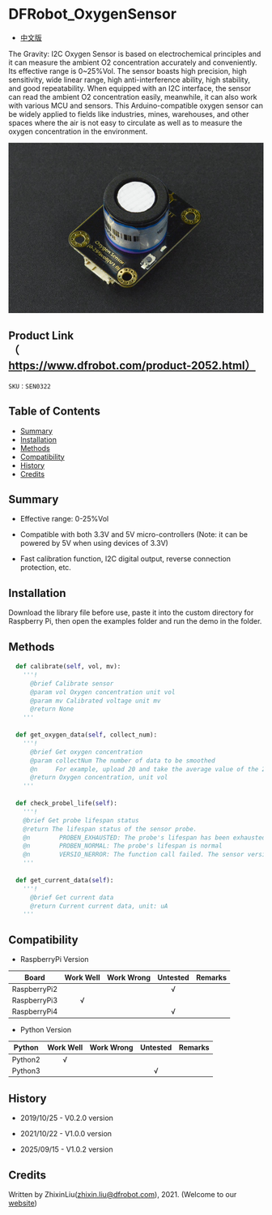 # DFRobot_OxygenSensor
- [中文版](./README_CN.md)

The Gravity: I2C Oxygen Sensor is based on electrochemical principles and it can measure the ambient O2 concentration accurately and conveniently. Its effective range is 0~25%Vol. The sensor boasts high precision, high sensitivity, wide linear range, high anti-interference ability, high stability, and good repeatability. When equipped with an I2C interface, the sensor can read the ambient O2 concentration easily, meanwhile, it can also work with various MCU and sensors. This Arduino-compatible oxygen sensor can be widely applied to fields like industries, mines, warehouses, and other spaces where the air is not easy to circulate as well as to measure the oxygen concentration in the environment.

![svg](../../resources/images/sen0322.jpg)


## Product Link（https://www.dfrobot.com/product-2052.html）

    SKU：SEN0322

## Table of Contents

* [Summary](#Summary)
* [Installation](#Installation)
* [Methods](#Methods)
* [Compatibility](#Compatibility)
* [History](#History)
* [Credits](#Credits)

## Summary

* Effective range: 0-25%Vol

* Compatible with both 3.3V and 5V micro-controllers (Note: it can be powered by 5V when using devices of 3.3V)

* Fast calibration function, I2C digital output, reverse connection protection, etc.

## Installation
Download the library file before use, paste it into the custom directory for Raspberry Pi, then open the examples folder and run the demo in the folder.

## Methods

```python
  def calibrate(self, vol, mv):
    '''!
      @brief Calibrate sensor
      @param vol Oxygen concentration unit vol
      @param mv Calibrated voltage unit mv
      @return None
    '''

  def get_oxygen_data(self, collect_num):
    '''!
      @brief Get oxygen concentration
      @param collectNum The number of data to be smoothed
      @n     For example, upload 20 and take the average value of the 20 data, then return the concentration data
      @return Oxygen concentration, unit vol
    '''

  def check_probel_life(self):
    '''!
    @brief Get probe lifespan status
    @return The lifespan status of the sensor probe.
    @n        PROBEN_EXHAUSTED: The probe's lifespan has been exhausted.It is recommended to replace the sensor probe.
    @n        PROBEN_NORMAL: The probe's lifespan is normal
    @n        VERSIO_NERROR: The function call failed. The sensor versions are incompatible
    '''

  def get_current_data(self):
    '''!
      @brief Get current data
      @return Current current data, unit: uA
    '''
```

## Compatibility

* RaspberryPi Version

| Board        | Work Well | Work Wrong | Untested | Remarks |
| ------------ | :-------: | :--------: | :------: | ------- |
| RaspberryPi2 |           |            |    √     |         |
| RaspberryPi3 |     √     |            |          |         |
| RaspberryPi4 |           |            |    √     |         |

* Python Version

| Python  | Work Well | Work Wrong | Untested | Remarks |
| ------- | :-------: | :--------: | :------: | ------- |
| Python2 |     √     |            |          |         |
| Python3 |           |            |    √     |         |


## History

- 2019/10/25 - V0.2.0 version

- 2021/10/22 - V1.0.0 version
- 2025/09/15 - V1.0.2 version


## Credits

Written by ZhixinLiu(zhixin.liu@dfrobot.com), 2021. (Welcome to our [website](https://www.dfrobot.com/))

